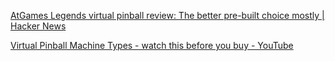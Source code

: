 [AtGames Legends virtual pinball review: The better pre-built choice mostly | Hacker News](https://news.ycombinator.com/item?id=27738583)

[Virtual Pinball Machine Types - watch this before you buy - YouTube](https://www.youtube.com/watch?v=NhthrogaNxA)
